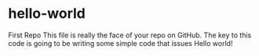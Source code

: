 # hello-world
First Repo
This file is really the face of your repo on GitHub.
The key to this code is going to be writing some simple code that issues Hello world!
